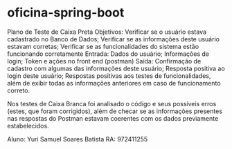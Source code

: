 # oficina-spring-boot
Plano de Teste de Caixa Preta
Objetivos: Verificar se o usuário estava cadastrado no Banco de Dados; Verificar se as informações deste usuário estavam corretas; Verificar se as funcionalidades do sistema estão funcionando corretamente
Entrada: Dados do usuário; Informações de login; Token e ações no front end (postman)
Saída: Confirmação de cadastro com algumas das informações deste usuário; Resposta positiva ao login deste usuário; Respostas positivas aos testes de funcionalidades, além de exibir todas as informações anteriores em caso de funcionamento correto.


Nos testes de Caixa Branca foi analisado o código e seus possíveis erros (estes, que foram corrigidos), além de checar se as informações presentes nas respostas do Postman estavam coerentes com os dados previamente estabelecidos.


Aluno: Yuri Samuel Soares Batista
RA: 972411255
